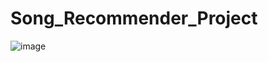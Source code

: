# Song_Recommender_Project

![image]('https://github.com/elesalgueiro/Song_Recommender_Project/blob/main/ReadMe_image.jpg')

